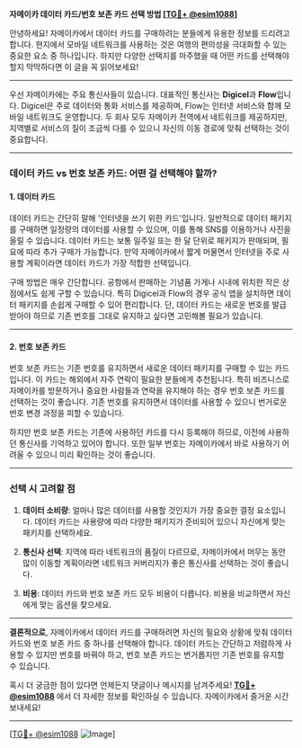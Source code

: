 **자메이카 데이터 카드/번호 보존 카드 선택 방법 [[TG💪+ @esim1088](https://t.me/s/esim1088)]**

안녕하세요! 자메이카에서 데이터 카드를 구매하려는 분들에게 유용한 정보를 드리려고 합니다. 현지에서 모바일 네트워크를 사용하는 것은 여행의 편의성을 극대화할 수 있는 중요한 요소 중 하나입니다. 하지만 다양한 선택지를 마주했을 때 어떤 카드를 선택해야 할지 막막하다면 이 글을 꼭 읽어보세요!

---

우선 자메이카에는 주요 통신사들이 있습니다. 대표적인 통신사는 **Digicel**과 **Flow**입니다. Digicel은 주로 데이터와 통화 서비스를 제공하며, Flow는 인터넷 서비스와 함께 모바일 네트워크도 운영합니다. 두 회사 모두 자메이카 전역에서 네트워크를 제공하지만, 지역별로 서비스의 질이 조금씩 다를 수 있으니 자신의 이동 경로에 맞춰 선택하는 것이 중요합니다.

---

### 데이터 카드 vs 번호 보존 카드: 어떤 걸 선택해야 할까?

#### 1. 데이터 카드
데이터 카드는 간단히 말해 '인터넷을 쓰기 위한 카드'입니다. 일반적으로 데이터 패키지를 구매하면 일정량의 데이터를 사용할 수 있으며, 이를 통해 SNS를 이용하거나 사진을 올릴 수 있습니다. 데이터 카드는 보통 일주일 또는 한 달 단위로 패키지가 판매되며, 필요에 따라 추가 구매가 가능합니다. 만약 자메이카에서 짧게 머물면서 인터넷을 주로 사용할 계획이라면 데이터 카드가 가장 적합한 선택입니다.

구매 방법은 매우 간단합니다. 공항에서 판매하는 기념품 가게나 시내에 위치한 작은 상점에서도 쉽게 구할 수 있습니다. 특히 Digicel과 Flow의 경우 공식 앱을 설치하면 데이터 패키지를 손쉽게 구매할 수 있어 편리합니다. 단, 데이터 카드는 새로운 번호를 발급받아야 하므로 기존 번호를 그대로 유지하고 싶다면 고민해볼 필요가 있습니다.

---

#### 2. 번호 보존 카드
번호 보존 카드는 기존 번호를 유지하면서 새로운 데이터 패키지를 구매할 수 있는 카드입니다. 이 카드는 해외에서 자주 연락이 필요한 분들에게 추천됩니다. 특히 비즈니스로 자메이카를 방문하거나 중요한 사람들과 연락을 유지해야 하는 경우 번호 보존 카드를 선택하는 것이 좋습니다. 기존 번호를 유지하면서 데이터를 사용할 수 있으니 번거로운 번호 변경 과정을 피할 수 있습니다.

하지만 번호 보존 카드는 기존에 사용하던 카드를 다시 등록해야 하므로, 이전에 사용하던 통신사를 기억하고 있어야 합니다. 또한 일부 번호는 자메이카에서 바로 사용하기 어려울 수 있으니 미리 확인하는 것이 좋습니다.

---

### 선택 시 고려할 점

1. **데이터 소비량**: 얼마나 많은 데이터를 사용할 것인지가 가장 중요한 결정 요소입니다. 데이터 카드는 사용량에 따라 다양한 패키지가 준비되어 있으니 자신에게 맞는 패키지를 선택하세요.
   
2. **통신사 선택**: 지역에 따라 네트워크의 품질이 다르므로, 자메이카에서 머무는 동안 많이 이동할 계획이라면 네트워크 커버리지가 좋은 통신사를 선택하는 것이 좋습니다.

3. **비용**: 데이터 카드와 번호 보존 카드 모두 비용이 다릅니다. 비용을 비교하면서 자신에게 맞는 옵션을 찾으세요.

---

**결론적으로**, 자메이카에서 데이터 카드를 구매하려면 자신의 필요와 상황에 맞춰 데이터 카드와 번호 보존 카드 중 하나를 선택해야 합니다. 데이터 카드는 간단하고 저렴하게 사용할 수 있지만 번호를 바꿔야 하고, 번호 보존 카드는 번거롭지만 기존 번호를 유지할 수 있습니다.

혹시 더 궁금한 점이 있다면 언제든지 댓글이나 메시지를 남겨주세요! **[TG💪+ @esim1088](https://t.me/s/esim1088)** 에서 더 자세한 정보를 확인하실 수 있습니다. 자메이카에서 즐거운 시간 보내세요!

---

[[TG💪+ @esim1088](https://t.me/s/esim1088) ![Image](https://i.postimg.cc/Y0z9fWf4/image.png)]